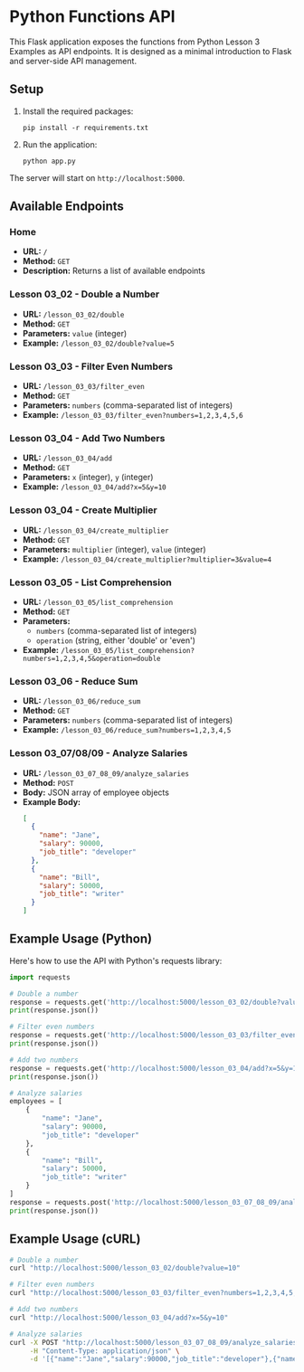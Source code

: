 # Python Functions API

This Flask application exposes the functions from Python Lesson 3 Examples as API endpoints. It is designed as a minimal introduction to Flask and server-side API management.

## Setup

1. Install the required packages:
   ```
   pip install -r requirements.txt
   ```

2. Run the application:
   ```
   python app.py
   ```

The server will start on `http://localhost:5000`.

## Available Endpoints

### Home
- **URL:** `/`
- **Method:** `GET`
- **Description:** Returns a list of available endpoints

### Lesson 03_02 - Double a Number
- **URL:** `/lesson_03_02/double`
- **Method:** `GET`
- **Parameters:** `value` (integer)
- **Example:** `/lesson_03_02/double?value=5`

### Lesson 03_03 - Filter Even Numbers
- **URL:** `/lesson_03_03/filter_even`
- **Method:** `GET`
- **Parameters:** `numbers` (comma-separated list of integers)
- **Example:** `/lesson_03_03/filter_even?numbers=1,2,3,4,5,6`

### Lesson 03_04 - Add Two Numbers
- **URL:** `/lesson_03_04/add`
- **Method:** `GET`
- **Parameters:** `x` (integer), `y` (integer)
- **Example:** `/lesson_03_04/add?x=5&y=10`

### Lesson 03_04 - Create Multiplier
- **URL:** `/lesson_03_04/create_multiplier`
- **Method:** `GET`
- **Parameters:** `multiplier` (integer), `value` (integer)
- **Example:** `/lesson_03_04/create_multiplier?multiplier=3&value=4`

### Lesson 03_05 - List Comprehension
- **URL:** `/lesson_03_05/list_comprehension`
- **Method:** `GET`
- **Parameters:**
  - `numbers` (comma-separated list of integers)
  - `operation` (string, either 'double' or 'even')
- **Example:** `/lesson_03_05/list_comprehension?numbers=1,2,3,4,5&operation=double`

### Lesson 03_06 - Reduce Sum
- **URL:** `/lesson_03_06/reduce_sum`
- **Method:** `GET`
- **Parameters:** `numbers` (comma-separated list of integers)
- **Example:** `/lesson_03_06/reduce_sum?numbers=1,2,3,4,5`

### Lesson 03_07/08/09 - Analyze Salaries
- **URL:** `/lesson_03_07_08_09/analyze_salaries`
- **Method:** `POST`
- **Body:** JSON array of employee objects
- **Example Body:**
  ```json
  [
    {
      "name": "Jane",
      "salary": 90000,
      "job_title": "developer"
    },
    {
      "name": "Bill",
      "salary": 50000,
      "job_title": "writer"
    }
  ]
  ```

## Example Usage (Python)

Here's how to use the API with Python's requests library:

```python
import requests

# Double a number
response = requests.get('http://localhost:5000/lesson_03_02/double?value=10')
print(response.json())

# Filter even numbers
response = requests.get('http://localhost:5000/lesson_03_03/filter_even?numbers=1,2,3,4,5,6')
print(response.json())

# Add two numbers
response = requests.get('http://localhost:5000/lesson_03_04/add?x=5&y=10')
print(response.json())

# Analyze salaries
employees = [
    {
        "name": "Jane",
        "salary": 90000,
        "job_title": "developer"
    },
    {
        "name": "Bill",
        "salary": 50000,
        "job_title": "writer"
    }
]
response = requests.post('http://localhost:5000/lesson_03_07_08_09/analyze_salaries', json=employees)
print(response.json())
```

## Example Usage (cURL)

```bash
# Double a number
curl "http://localhost:5000/lesson_03_02/double?value=10"

# Filter even numbers
curl "http://localhost:5000/lesson_03_03/filter_even?numbers=1,2,3,4,5,6"

# Add two numbers
curl "http://localhost:5000/lesson_03_04/add?x=5&y=10"

# Analyze salaries
curl -X POST "http://localhost:5000/lesson_03_07_08_09/analyze_salaries" \
     -H "Content-Type: application/json" \
     -d '[{"name":"Jane","salary":90000,"job_title":"developer"},{"name":"Bill","salary":50000,"job_title":"writer"}]'
```
